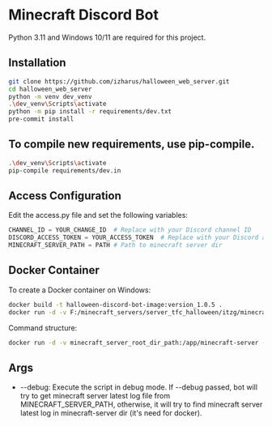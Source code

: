 # Minecraft Discord Bot

Python 3.11 and Windows 10/11 are required for this project.

## Installation

```bash
git clone https://github.com/izharus/halloween_web_server.git
cd halloween_web_server
python -m venv dev_venv
.\dev_venv\Scripts\activate
python -m pip install -r requirements/dev.txt
pre-commit install
```

## To compile new requirements, use pip-compile.
```bash
.\dev_venv\Scripts\activate
pip-compile requirements/dev.in

```

## Access Configuration
Edit the access.py file and set the following variables:
```python
CHANNEL_ID = YOUR_CHANGE_ID  # Replace with your Discord channel ID
DISCORD_ACCESS_TOKEN = YOUR_ACCESS_TOKEN  # Replace with your Discord access token
MINECRAFT_SERVER_PATH = PATH # Path to minecraft server dir
```

## Docker Container
To create a Docker container on Windows:
```bash
docker build -t halloween-discord-bot-image:version_1.0.5 .
docker run -d -v F:/minecraft_servers/server_tfc_halloween/itzg/minecraft-server:/app/minecraft-server -v F:/minecraft_servers/discord_tfc_bot/logs:/app/logs -v "//var/run/docker.sock:/var/run/docker.sock" --name halloween-discord-bot halloween-discord-bot-image:version_1.0.5
```
Command structure:
```bash
docker run -d -v minecraft_server_root_dir_path:/app/minecraft-server -v your_custom_path_to_bot_logs_dir:/app/logs -v "//var/run/docker.sock:/var/run/docker.sock" --name halloween-discord-bot halloween-discord-bot-image:version_1.0.5
```

## Args

- --debug: Execute the script in debug mode. If --debug passed, bot will try to get minecraft server latest log file from MINECRAFT_SERVER_PATH, otherwise, it will try to find minecraft server latest log in minecraft-server dir (it's need for docker).